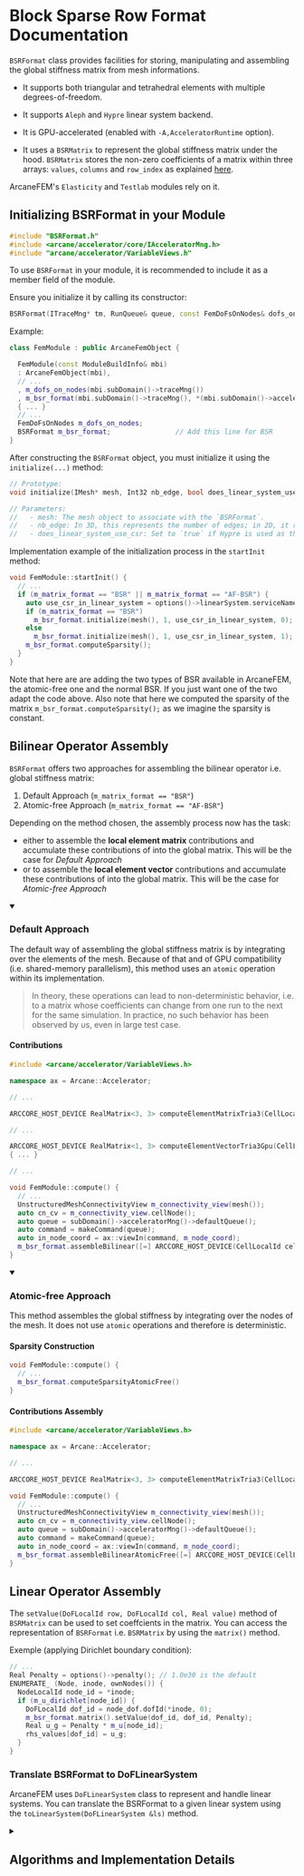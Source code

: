 # Block Sparse Row Format Documentation


`BSRFormat` class provides facilities for storing, manipulating and assembling the global stiffness matrix from mesh informations.

- It supports both triangular and tetrahedral elements with multiple degrees-of-freedom.
  
- It supports `Aleph` and `Hypre` linear system backend.
  
- It is GPU-accelerated (enabled with `-A,AcceleratorRuntime` option).
  
- It uses a `BSRMatrix` to represent the global stiffness matrix under the hood. `BSRMatrix` stores the non-zero coefficients of a matrix within three arrays: `values`, `columns` and `row_index` as explained [here](https://www.intel.com/content/www/us/en/docs/onemkl/developer-reference-c/2024-0/sparse-blas-bsr-matrix-storage-format.html).

ArcaneFEM's `Elasticity` and `Testlab` modules rely on it.

## Initializing BSRFormat in your Module

```cpp
#include "BSRFormat.h"
#include <arcane/accelerator/core/IAcceleratorMng.h>
#include "arcane/accelerator/VariableViews.h"
```

To use `BSRFormat` in your module, it is recommended to include it as a member field of the module.

Ensure you initialize it by calling its constructor:

```cpp
BSRFormat(ITraceMng* tm, RunQueue& queue, const FemDoFsOnNodes& dofs_on_nodes)
```

Example:

```cpp
class FemModule : public ArcaneFemObject {

  FemModule(const ModuleBuildInfo& mbi)
  : ArcaneFemObject(mbi),
  // ...
  , m_dofs_on_nodes(mbi.subDomain()->traceMng())
  , m_bsr_format(mbi.subDomain()->traceMng(), *(mbi.subDomain()->acceleratorMng()->defaultQueue()), m_dofs_on_nodes)    // Add this line for BSR
  { ... }
  // ...
  FemDoFsOnNodes m_dofs_on_nodes;
  BSRFormat m_bsr_format;                // Add this line for BSR
}
```

After constructing the `BSRFormat` object, you must initialize it using the `initialize(...)` method:

```cpp
// Prototype:
void initialize(IMesh* mesh, Int32 nb_edge, bool does_linear_system_use_csr);

// Parameters:
//   - mesh: The mesh object to associate with the `BSRFormat`.
//   - nb_edge: In 3D, this represents the number of edges; in 2D, it represents the number of faces.
//   - does_linear_system_use_csr: Set to `true` if Hypre is used as the backend (CSR format), otherwise `false`.
```

Implementation example of the initialization process in the `startInit` method:

```cpp
void FemModule::startInit() {
  // ...
  if (m_matrix_format == "BSR" || m_matrix_format == "AF-BSR") {
    auto use_csr_in_linear_system = options()->linearSystem.serviceName() == "HypreLinearSystem";
    if (m_matrix_format == "BSR")
      m_bsr_format.initialize(mesh(), 1, use_csr_in_linear_system, 0);
    else
      m_bsr_format.initialize(mesh(), 1, use_csr_in_linear_system, 1);
    m_bsr_format.computeSparsity();
  }
}
```

Note that here are are adding the two types of BSR available in ArcaneFEM, the atomic-free one and the normal BSR. If you just want one of the two adapt the code above. Also note that here we computed the sparsity of the matrix `m_bsr_format.computeSparsity();`  as we imagine the sparsity is constant. 

## Bilinear Operator Assembly

`BSRFormat` offers two approaches for assembling the bilinear operator i.e. global stiffness matrix:
1. Default Approach (`m_matrix_format == "BSR"`)
2. Atomic-free Approach (`m_matrix_format == "AF-BSR"`)

Depending on the method chosen, the assembly process now has the task:

- either to assemble the **local element matrix** contributions and  accumulate these contributions of into the global matrix. This will be the case for *Default Approach*
- or to assemble the **local element vector** contributions and  accumulate these contributions of into the global matrix. This will be the case for *Atomic-free Approach*



<details open>
  <summary><h3>Default Approach</h3></summary>

The default way of assembling the global stiffness matrix is by integrating over the elements of the mesh.
Because of that and of GPU compatibility (i.e. shared-memory parallelism), this method uses an `atomic` operation within its implementation.

> In theory, these operations can lead to non-deterministic behavior, i.e. to a matrix whose coefficients can change from one run to the next for the same simulation.
> In practice, no such behavior has been observed by us, even in large test case.

#### Contributions

```cpp
#include <arcane/accelerator/VariableViews.h>

namespace ax = Arcane::Accelerator;

// ...

ARCCORE_HOST_DEVICE RealMatrix<3, 3> computeElementMatrixTria3(CellLocalId cell_lid, const IndexedCellNodeConnectivityView& cn_cv, const ax::VariableNodeReal3InView& in_node_coord) { ... }

// ...

ARCCORE_HOST_DEVICE RealMatrix<1, 3> computeElementVectorTria3Gpu(CellLocalId cell_lid, const IndexedCellNodeConnectivityView& cn_cv, const ax::VariableNodeReal3InView& in_node_coord, Int32 node_lid)
{ ... }

// ...

void FemModule::compute() {
  // ...
  UnstructuredMeshConnectivityView m_connectivity_view(mesh());
  auto cn_cv = m_connectivity_view.cellNode();
  auto queue = subDomain()->acceleratorMng()->defaultQueue();
  auto command = makeCommand(queue);
  auto in_node_coord = ax::viewIn(command, m_node_coord);
  m_bsr_format.assembleBilinear([=] ARCCORE_HOST_DEVICE(CellLocalId cell_lid) { return computeElementMatrixTria3(cell_lid, cn_cv, in_node_coord); });
}
```

</details>

<details open>
  <summary><h3>Atomic-free Approach</h3></summary>

This method assembles the global stiffness by integrating over the nodes of the mesh. It does not use `atomic` operations and therefore is deterministic.

#### Sparsity Construction

```cpp
void FemModule::compute() {
  // ...
  m_bsr_format.computeSparsityAtomicFree()
}
```

#### Contributions Assembly

```cpp
#include <arcane/accelerator/VariableViews.h>

namespace ax = Arcane::Accelerator;

// ...

ARCCORE_HOST_DEVICE RealMatrix<3, 3> computeElementMatrixTria3(CellLocalId cell_lid, const IndexedCellNodeConnectivityView& cn_cv, const ax::VariableNodeReal3InView& in_node_coord) { ... }

void FemModule::compute() {
  // ...
  UnstructuredMeshConnectivityView m_connectivity_view(mesh());
  auto cn_cv = m_connectivity_view.cellNode();
  auto queue = subDomain()->acceleratorMng()->defaultQueue();
  auto command = makeCommand(queue);
  auto in_node_coord = ax::viewIn(command, m_node_coord);
  m_bsr_format.assembleBilinearAtomicFree([=] ARCCORE_HOST_DEVICE(CellLocalId cell_lid) { return computeElementMatrixTria3(cell_lid, cn_cv, in_node_coord); });
}
```

</details>

## Linear Operator Assembly 

The `setValue(DoFLocalId row, DoFLocalId col, Real value)` method of `BSRMatrix` can be used to set coeffcients in the matrix.
You can access the representation of `BSRFormat` i.e. `BSRMatrix` by using the `matrix()` method.

Exemple (applying Dirichlet boundary condition):
```cpp
// ...
Real Penalty = options()->penalty(); // 1.0e30 is the default
ENUMERATE_ (Node, inode, ownNodes()) {
  NodeLocalId node_id = *inode;
  if (m_u_dirichlet[node_id]) {
    DoFLocalId dof_id = node_dof.dofId(*inode, 0);
    m_bsr_format.matrix().setValue(dof_id, dof_id, Penalty);
    Real u_g = Penalty * m_u[node_id];
    rhs_values[dof_id] = u_g;
  }
} 
```

### Translate BSRFormat to DoFLinearSystem

ArcaneFEM uses `DoFLinearSystem` class to represent and handle linear systems. You can translate the BSRFormat to a given linear system using the `toLinearSystem(DoFLinearSystem &ls)` method.

<details>
  <summary><h2>Algorithms and Implementation Details</h2></summary>

  This part is dedicated to the implementation details of `BSRFormat`, in particular the bilinear assembly algorithms.

<details>
  <summary><h3>Default Bilinear Operator Assembly</h3></summary>

  #### Sparsity Construction Algorithm

  ##### 1. Populate `row_index` Array

  1. Compute the `neighbors` array: At index `i`, `neighbors` contains the number of neighbors i.e. the number of connected nodes of node `i`.

     a. Loop over the elements of the mesh in parallel. Store each edge of the element in the `edge` array. Edge `i` (`i: 0 -> nb_edge_per_element`) is stored at index `cur_element_idx * nb_edge_per_element + i`. Edges are represented using a 64-bit integer. The first 32 bits store the `id` of the smaller node in the edge, while the last 32 bits store the `id` of the larger node.

     b. Sort the `edges` array into `sorted_edges`.

     c. Loop over the `sorted_edges` array in parallel. For each edge, if `sorted_edges[cur_edge_idx + 1] != cur_edge`, increment `neighbors[src]` and `neighbors[dst]` by `1` with an atomic operation. This conditional is needed to ensure that we don't count the same edge multiple time (for edges that are shared between multiple elements of the mesh).

  2. `row_index` is the [exclusive scan](https://en.wikipedia.org/wiki/Prefix_sum#Inclusive_and_exclusive_scans) of `neighbors`.

 ##### 2. Populate `columns` Array

 1. Compute `sorted_edges` (see 1.b)
 2. Loop over the edges in parallel. For each edge, if `sorted_edges[cur_edge_idx + 1] != cur_edge`, "register" the link `src -- dst` in `columns`: Get the start position of the row `src` in the matrix at `row_index[src]`. Get the current offset in the `src` row at `offsets[src]`. Put `dst` at `columns[start + offset]`. Increment `offsets[src]` by `1`.
    
#### Contributions Assembly Algorithm

1. Loop over the elements in parallel.

      a. Compute the local stiffness matrix of the element.

      b. Loop over the nodes of the current element. Loop over the nodes of the current element. Add the contribution `local_element_matrix[node1, node2]` into `bsr_matrix.values[node1, node2]` using an atomic operation.

</details>
<details>
<summary><h3>Atomic-free Bilinear Operator Assembly</h3></summary>

#### Sparsity Construction Algorithm

The only step in the previous sparsity construction method where an atomic operation is used is at 1.c i.e. for computing the `neighbors` array.

To build the sparsity without atomic, we compute the `neighbors` array using [Arcane's node-node connectivity](https://github.com/arcaneframework/framework/pull/1614). This connectivity is computed by Arcane on-demand. It uses node-edge connectivity under the hood and is not accelerated i.e. it will not use GPU to compute the connectivity.

The rest of the algorithm doesn't change apart from the iterations over the edges which are done using cell-edge in 3D (and cell-face in 2D) connectivities of Arcane.

#### Contributions Assembly Algorithm

1. Loop over the nodes in parallel. Loop over the elements of the node.

      a. Compute the local stiffness matrix of the element.

      b. Loop over the nodes of the element. Add the contribution `local_element_matrix[node1, node2]` into `bsr_matrix[node1, node2]`. Atomic is not needed here.
</details>
</details>

